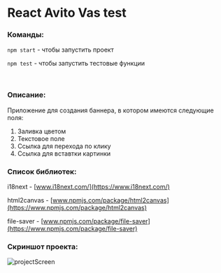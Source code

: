 # React Avito Vas test 

### Команды:

`npm start` - чтобы запустить проект

`npm test` - чтобы запустить тестовые функции

<br/>

### Описание: 

Приложение для создания баннера, в котором имеются следующие поля:
1. Заливка цветом
2. Текстовое поле
3. Ссылка для перехода по клику
4. Ссылка для вставтки картинки

### Список библиотек: 

i18next - [www.i18next.com/](https://www.i18next.com/)

html2canvas - [www.npmjs.com/package/html2canvas](https://www.npmjs.com/package/html2canvas)

file-saver - [www.npmjs.com/package/file-saver](https://www.npmjs.com/package/file-saver)

### Скриншот проекта:

![projectScreen](https://sun9-33.userapi.com/impf/U4j8banGmMmvnhbaNUtR6kQjrJGGA2fRGIrD1g/mUSlSbDvuUc.jpg?size=958x520&quality=96&proxy=1&sign=31875583a51b5994409b63569878c42e)
